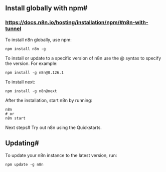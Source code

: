 ## Install globally with npm#
### https://docs.n8n.io/hosting/installation/npm/#n8n-with-tunnel
To install n8n globally, use npm:

```
npm install n8n -g
```
To install or update to a specific version of n8n use the @ syntax to specify the version. For example:
```
npm install -g n8n@0.126.1
```
To install next:
```
npm install -g n8n@next
```
After the installation, start n8n by running:
```
n8n
# or
n8n start
```

Next steps#
Try out n8n using the Quickstarts.

## Updating#
To update your n8n instance to the latest version, run:
```
npm update -g n8n
```
